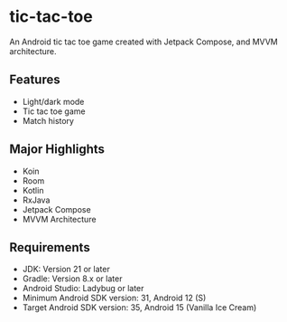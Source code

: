 # tic-tac-toe

An Android tic tac toe game created with Jetpack Compose, and MVVM architecture.

## Features

- Light/dark mode
- Tic tac toe game
- Match history

## Major Highlights

- Koin
- Room
- Kotlin
- RxJava 
- Jetpack Compose
- MVVM Architecture
  
## Requirements

- JDK: Version 21 or later
- Gradle: Version 8.x or later 
- Android Studio: Ladybug or later
- Minimum Android SDK version: 31, Android 12 (S)
- Target Android SDK version: 35, Android 15 (Vanilla Ice Cream)